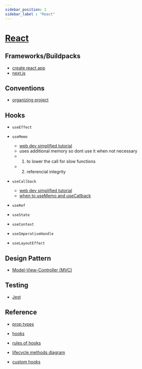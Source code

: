 ```yaml
---
sidebar_position: 2
sidebar_label : "React"
---
```


# [React](https://reactjs.org/docs/hello-world.html)

## Frameworks/Buildpacks
  - [create react app](https://create-react-app.dev/)
  - [next.js](https://nextjs.org/)

## Conventions
  - [organizing project](https://reactjs.org/docs/faq-structure.html)

## Hooks
- `useEffect`
- `useMemo`
    - [web dev simplified tutorial](https://blog.webdevsimplified.com/2020-05/memoization-in-react/)
    - uses additional memory so dont use it when not necessary
    - 1. to lower the call for slow functions
    - 2. referencial integrity
    
    
- `useCallback`
    - [web dev simplified tutorial](https://www.youtube.com/watch?v=_AyFP5s69N4)
    - [when to useMemo and useCallback](https://kentcdodds.com/blog/usememo-and-usecallback)   
- `useRef`
- `useState`
- `useContext`
- `useImperativeHandle`
- `useLayoutEffect`

## Design Pattern
- [Model-View-Controller (MVC)](https://en.wikipedia.org/wiki/Model%E2%80%93view%E2%80%93controller)

## Testing

- [Jest](https://github.com/jsdom/jsdom)


## Reference
- [prop types](https://www.npmjs.com/package/prop-types)

- [hooks](https://reactjs.org/docs/hooks-reference.html)

- [rules of hooks](https://reactjs.org/docs/hooks-rules.html)

- [lifecycle methods diagram](https://projects.wojtekmaj.pl/react-lifecycle-methods-diagram/)
  
- [custom hooks](https://fullstackopen.com/en/part7/custom_hooks)
